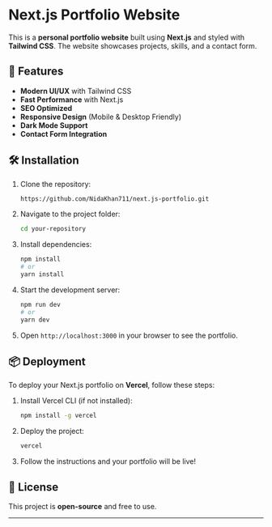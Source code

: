 # Next.js Portfolio Website

This is a **personal portfolio website** built using **Next.js** and styled with **Tailwind CSS**. The website showcases projects, skills, and a contact form.

## 🚀 Features
- **Modern UI/UX** with Tailwind CSS
- **Fast Performance** with Next.js
- **SEO Optimized**
- **Responsive Design** (Mobile & Desktop Friendly)
- **Dark Mode Support**
- **Contact Form Integration**

## 🛠️ Installation

1. Clone the repository:
   ```sh
   https://github.com/NidaKhan711/next.js-portfolio.git
   ```
2. Navigate to the project folder:
   ```sh
   cd your-repository
   ```
3. Install dependencies:
   ```sh
   npm install
   # or
   yarn install
   ```
4. Start the development server:
   ```sh
   npm run dev
   # or
   yarn dev
   ```
5. Open `http://localhost:3000` in your browser to see the portfolio.

## 📦 Deployment
To deploy your Next.js portfolio on **Vercel**, follow these steps:

1. Install Vercel CLI (if not installed):
   ```sh
   npm install -g vercel
   ```
2. Deploy the project:
   ```sh
   vercel
   ```
3. Follow the instructions and your portfolio will be live!

## 📄 License
This project is **open-source** and free to use.

---



